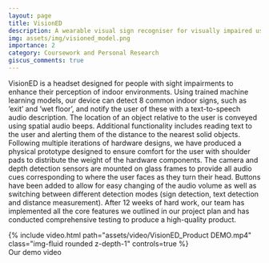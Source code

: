 ```yaml
---
layout: page
title: VisionED
description: A wearable visual sign recogniser for visually impaired users. 
img: assets/img/visioned_model.png
importance: 2
category: Coursework and Personal Research
giscus_comments: true
---
```

VisionED is a headset designed for people with sight impairments to enhance their perception of indoor environments. Using trained machine learning models, our device can detect 8 common indoor signs, such as ’exit’ and ’wet floor’, and notify the user of these with a text-to-speech audio description. The location of an object relative to the user is conveyed using spatial audio beeps. Additional functionality includes reading text to the user and alerting them of the distance to the nearest solid objects.
Following multiple iterations of hardware designs, we have produced a physical prototype designed to ensure comfort for the user with shoulder pads to distribute the weight of the hardware components. The camera and depth detection sensors are mounted on glass frames to provide all audio cues corresponding to where the user faces as they turn their head. Buttons have been added to allow for easy changing of the audio volume as well as switching between different detection modes (sign detection, text detection and distance measurement). 
After 12 weeks of hard work, our team has implemented all the core features we outlined in our project plan and has conducted comprehensive testing to produce a high-quality product.

<div class="row">
    <div class="col-sm mt-3 mt-md-0">
        {% include video.html path="assets/video/VisionED_Product DEMO.mp4" class="img-fluid rounded z-depth-1" controls=true %}
    </div>
</div>
<div class="caption">
    Our demo video
</div>

<!-- You can also put regular text between your rows of images.
Say you wanted to write a little bit about your project before you posted the rest of the images.
You describe how you toiled, sweated, *bled* for your project, and then... you reveal its glory in the next row of images. -->
<!-- 

<div class="row justify-content-sm-center">
    <div class="col-sm-8 mt-3 mt-md-0">
        {% include figure.html path="assets/img/6.jpg" title="example image" class="img-fluid rounded z-depth-1" %}
    </div>
    <div class="col-sm-4 mt-3 mt-md-0">
        {% include figure.html path="assets/img/11.jpg" title="example image" class="img-fluid rounded z-depth-1" %}
    </div>
</div>
<div class="caption">
    You can also have artistically styled 2/3 + 1/3 images, like these.
</div>
 -->
<!-- 
The code is simple.
Just wrap your images with `<div class="col-sm">` and place them inside `<div class="row">` (read more about the <a href="https://getbootstrap.com/docs/4.4/layout/grid/">Bootstrap Grid</a> system).
To make images responsive, add `img-fluid` class to each; for rounded corners and shadows use `rounded` and `z-depth-1` classes.
Here's the code for the last row of images above:

{% raw %}
```html
<div class="row justify-content-sm-center">
    <div class="col-sm-8 mt-3 mt-md-0">
        {% include figure.html path="assets/img/6.jpg" title="example image" class="img-fluid rounded z-depth-1" %}
    </div>
    <div class="col-sm-4 mt-3 mt-md-0">
        {% include figure.html path="assets/img/11.jpg" title="example image" class="img-fluid rounded z-depth-1" %}
    </div>
</div> -->
<!-- ```
{% endraw %} -->
